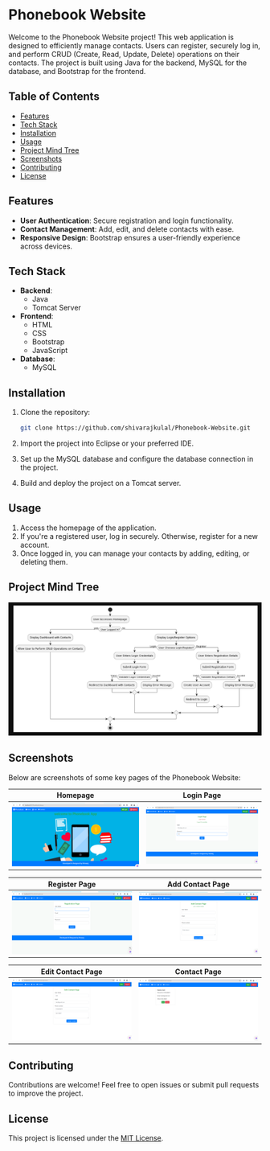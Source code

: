 
# Phonebook Website

Welcome to the Phonebook Website project! This web application is designed to efficiently manage contacts. Users can register, securely log in, and perform CRUD (Create, Read, Update, Delete) operations on their contacts. The project is built using Java for the backend, MySQL for the database, and Bootstrap for the frontend.

## Table of Contents
- [Features](#features)
- [Tech Stack](#tech-stack)
- [Installation](#installation)
- [Usage](#usage)
- [Project Mind Tree](#project-mind-tree)
- [Screenshots](#screenshots)
- [Contributing](#contributing)
- [License](#license)

## Features

- **User Authentication**: Secure registration and login functionality.
- **Contact Management**: Add, edit, and delete contacts with ease.
- **Responsive Design**: Bootstrap ensures a user-friendly experience across devices.

## Tech Stack

- **Backend**:
  - Java
  - Tomcat Server
- **Frontend**:
  - HTML
  - CSS
  - Bootstrap
  - JavaScript
- **Database**:
  - MySQL

## Installation

1. Clone the repository:
   ```bash
   git clone https://github.com/shivarajkulal/Phonebook-Website.git
   ```

2. Import the project into Eclipse or your preferred IDE.

3. Set up the MySQL database and configure the database connection in the project.

4. Build and deploy the project on a Tomcat server.

## Usage

1. Access the homepage of the application.
2. If you're a registered user, log in securely. Otherwise, register for a new account.
3. Once logged in, you can manage your contacts by adding, editing, or deleting them.


## Project Mind Tree

![Mind Tree](src/main/webapp/image/mindTree.png)

## Screenshots

Below are screenshots of some key pages of the Phonebook Website:

| Homepage | Login Page |
|----------|------------|
| ![Homepage](src/main/webapp/image/Homepage.png) | ![Login Page](src/main/webapp/image/LoginPage.png) |

| Register Page | Add Contact Page |
|---------------|------------------|
| ![Register Page](src/main/webapp/image/RegisterPage.png) | ![Add Contact Page](src/main/webapp/image/AddContactPage.png) |

| Edit Contact Page | Contact Page |
|--------------------|--------------|
| ![Edit Contact Page](src/main/webapp/image/EditContactPage.png) | ![Contact Page](src/main/webapp/image/ContactPage.png) |


## Contributing

Contributions are welcome! Feel free to open issues or submit pull requests to improve the project.

## License

This project is licensed under the [MIT License](LICENSE).
